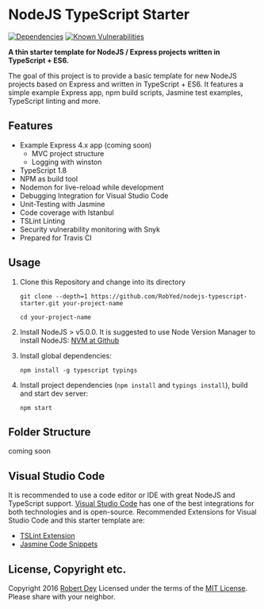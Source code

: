 # NodeJS TypeScript Starter

[![Dependencies](https://david-dm.org/RobYed/nodejs-typescript-starter.svg)](https://david-dm.org/robyed/nodejs-typescript-starter)
[![Known Vulnerabilities](https://snyk.io/test/github/RobYed/nodejs-typescript-starter/badge.svg)](https://snyk.io/test/github/RobYed/nodejs-typescript-starter)

**A thin starter template for NodeJS / Express projects written in TypeScript + ES6.**

The goal of this project is to provide a basic template for new NodeJS projects based on Express and written in TypeScript + ES6. 
It features a simple example Express app, npm build scripts, Jasmine test examples, TypeScript linting and more.

## Features
* Example Express 4.x app (coming soon)
    - MVC project structure
    - Logging with winston
* TypeScript 1.8
* NPM as build tool
* Nodemon for live-reload while development
* Debugging Integration for Visual Studio Code
* Unit-Testing with Jasmine
* Code coverage with Istanbul
* TSLint Linting
* Security vulnerability monitoring with Snyk
* Prepared for Travis CI


## Usage

1. Clone this Repository and change into its directory

    `git clone --depth=1 https://github.com/RobYed/nodejs-typescript-starter.git your-project-name`

    `cd your-project-name`
2. Install NodeJS > v5.0.0. It is suggested to use Node Version Manager to install NodeJS:
    [NVM at Github](https://github.com/creationix/nvm)
3. Install global dependencies:

    `npm install -g typescript typings`
4. Install project dependencies (`npm install` and `typings install`), build and start dev server:

    `npm start`

## Folder Structure
coming soon

## Visual Studio Code
It is recommended to use a code editor or IDE with great NodeJS and TypeScript support. 
[Visual Studio Code](https://code.visualstudio.com) has one of the best integrations for both technologies and is open-source.
Recommended Extensions for Visual Studio Code and this starter template are:
* [TSLint Extension](https://marketplace.visualstudio.com/items?itemName=eg2.tslint)
* [Jasmine Code Snippets](https://marketplace.visualstudio.com/items?itemName=xabikos.JasmineSnippets)

## License, Copyright etc.
Copyright 2016 [Robert Dey](https://github.com/RobYed/) Licensed under the terms of the [MIT License](https://opensource.org/licenses/MIT). Please share with your neighbor.